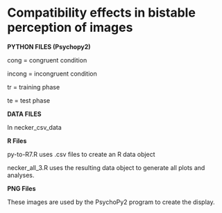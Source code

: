 # Compatibility effects in bistable perception of images

**PYTHON FILES (Psychopy2)**

cong = congruent condition

incong = incongruent condition

tr = training phase

te = test phase

**DATA FILES**

In necker_csv_data

**R Files**

py-to-R7.R uses .csv files to create an R data object

necker_all_3.R uses the resulting data object to generate all plots and analyses.

**PNG Files**

These images are used by the PsychoPy2 program to create the display.
